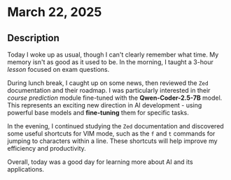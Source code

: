 # March 22, 2025

## Description

Today I woke up as usual, though I can't clearly remember what time. My memory isn't as good as it used to be. In the morning, I taught a 3-hour _lesson_ focused on exam questions.

During lunch break, I caught up on some news, then reviewed the `Zed` documentation and their roadmap. I was particularly interested in their _course prediction_ module fine-tuned with the **Qwen-Coder-2.5-7B** model. This represents an exciting new direction in AI development - using powerful base models and **fine-tuning** them for specific tasks.

In the evening, I continued studying the `Zed` documentation and discovered some useful shortcuts for VIM mode, such as the `f` and `t` commands for jumping to characters within a line. These shortcuts will help improve my efficiency and productivity.

Overall, today was a good day for learning more about AI and its applications.
